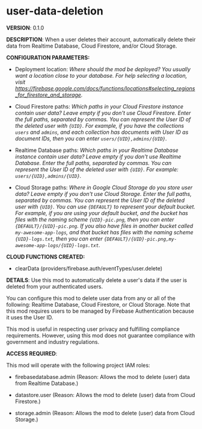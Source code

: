 # user-data-deletion

**VERSION**: 0.1.0

**DESCRIPTION**: When a user deletes their account, automatically delete their data from Realtime Database, Cloud Firestore, and/or Cloud Storage.



**CONFIGURATION PARAMETERS:**

* Deployment location: *Where should the mod be deployed? You usually want a location close to your database. For help selecting a location, visit  https://firebase.google.com/docs/functions/locations#selecting_regions_for_firestore_and_storage.*

* Cloud Firestore paths: *Which paths in your Cloud Firestore instance contain user data? Leave empty if you don't use Cloud Firestore.
Enter the full paths, separated by commas. You can represent the User ID of the deleted user with `{UID}`.
For example, if you have the collections `users` and `admins`, and each collection has documents with User ID as document IDs, then you can enter `users/{UID},admins/{UID}`.*

* Realtime Database paths: *Which paths in your Realtime Database instance contain user data? Leave empty if you don't use Realtime Database.
Enter the full paths, separated by commas. You can represent the User ID of the deleted user with `{UID}`.
For example: `users/{UID},admins/{UID}`.*

* Cloud Storage paths: *Where in Google Cloud Storage do you store user data? Leave empty if you don't use Cloud Storage.
Enter the full paths, separated by commas. You can represent the User ID of the deleted user with `{UID}`. You can use `{DEFAULT}` to represent your default bucket.
For example, if you are using your default bucket, and the bucket has files with the naming scheme `{UID}-pic.png`, then you can enter `{DEFAULT}/{UID}-pic.png`. If you also have files in another bucket called `my-awesome-app-logs`, and that bucket has files with the naming scheme `{UID}-logs.txt`, then you can enter `{DEFAULT}/{UID}-pic.png,my-awesome-app-logs/{UID}-logs.txt`.*



**CLOUD FUNCTIONS CREATED:**

* clearData (providers/firebase.auth/eventTypes/user.delete)



**DETAILS**: Use this mod to automatically delete a user's data if the user is deleted from your authenticated users.

You can configure this mod to delete user data from any or all of the following: Realtime Database, Cloud Firestore, or Cloud Storage. Note that this mod requires users to be managed by Firebase Authentication because it uses the User ID.

This mod is useful in respecting user privacy and fulfilling compliance requirements. However, using this mod does not guarantee compliance with government and industry regulations.



**ACCESS REQUIRED**:



This mod will operate with the following project IAM roles:

* firebasedatabase.admin (Reason: Allows the mod to delete (user) data from Realtime Database.)

* datastore.user (Reason: Allows the mod to delete (user) data from Cloud Firestore.)

* storage.admin (Reason: Allows the mod to delete (user) data from Cloud Storage.)
